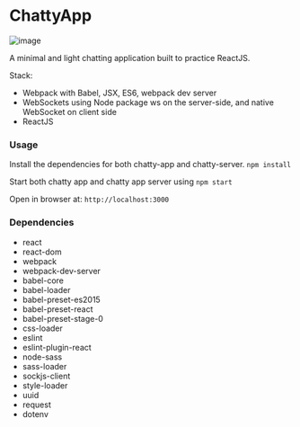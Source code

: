 # ChattyApp

![image](https://i.imgur.com/YC7Ic8G.png)

A minimal and light chatting application built to practice ReactJS.

Stack:

- Webpack with Babel, JSX, ES6, webpack dev server
- WebSockets using Node package ws on the server-side, and native WebSocket on client side
- ReactJS

### Usage

Install the dependencies for both chatty-app and chatty-server. `npm install`

Start both chatty app and chatty app server using `npm start`

Open in browser at: `http://localhost:3000`

### Dependencies

- react
- react-dom
- webpack
- webpack-dev-server
- babel-core
- babel-loader
- babel-preset-es2015
- babel-preset-react
- babel-preset-stage-0
- css-loader
- eslint
- eslint-plugin-react
- node-sass
- sass-loader
- sockjs-client
- style-loader
- uuid
- request
- dotenv
